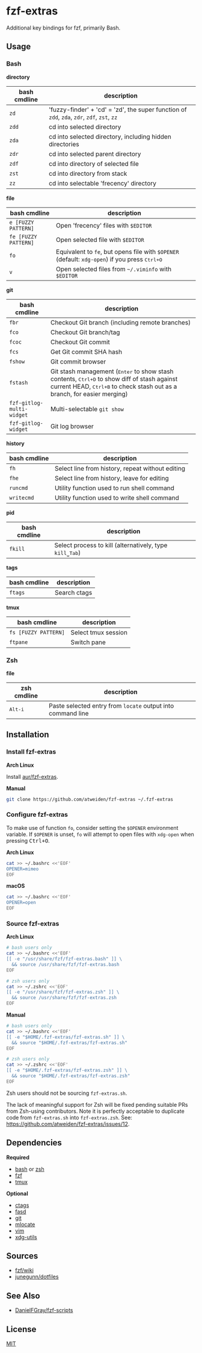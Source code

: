 # fzf-extras

Additional key bindings for fzf, primarily Bash.

## Usage

### Bash

**directory**

bash cmdline              | description
---                       | ---
`zd`                      | 'fuzzy-finder' + 'cd' = 'zd', the super function of `zdd`, `zda`, `zdr`, `zdf`, `zst`, `zz`
`zdd`                     | cd into selected directory
`zda`                     | cd into selected directory, including hidden directories
`zdr`                     | cd into selected parent directory
`zdf`                     | cd into directory of selected file
`zst`                     | cd into directory from stack
`zz`                      | cd into selectable 'frecency' directory

**file**

bash cmdline              | description
---                       | ---
`e [FUZZY PATTERN]`       | Open 'frecency' files with `$EDITOR`
`fe [FUZZY PATTERN]`      | Open selected file with `$EDITOR`
`fo`                      | Equivalent to `fe`, but opens file with `$OPENER` (default: `xdg-open`) if you press <kbd>Ctrl+O</kbd>
`v`                       | Open selected files from `~/.viminfo` with `$EDITOR`

**git**

bash cmdline              | description
---                       | ---
`fbr`                     | Checkout Git branch (including remote branches)
`fco`                     | Checkout Git branch/tag
`fcoc`                    | Checkout Git commit
`fcs`                     | Get Git commit SHA hash
`fshow`                   | Git commit browser
`fstash`                  | Git stash management (<kbd>Enter</kbd> to show stash contents, <kbd>Ctrl+D</kbd> to show diff of stash against current HEAD, <kbd>Ctrl+B</kbd> to check stash out as a branch, for easier merging)
`fzf-gitlog-multi-widget` | Multi-selectable `git show`
`fzf-gitlog-widget`       | Git log browser

**history**

bash cmdline              | description
---                       | ---
`fh`                      | Select line from history, repeat without editing
`fhe`                     | Select line from history, leave for editing
`runcmd`                  | Utility function used to run shell command
`writecmd`                | Utility function used to write shell command

**pid**

bash cmdline              | description
---                       | ---
`fkill`                   | Select process to kill (alternatively, type `kill`˽<kbd>Tab</kbd>)

**tags**

bash cmdline              | description
---                       | ---
`ftags`                   | Search ctags

**tmux**

bash cmdline              | description
---                       | ---
`fs [FUZZY PATTERN]`      | Select tmux session
`ftpane`                  | Switch pane

### Zsh

**file**

zsh cmdline               | description
---                       | ---
<kbd>Alt-i</kbd>          | Paste selected entry from `locate` output into command line

## Installation

### Install fzf-extras

**Arch Linux**

Install [aur/fzf-extras](https://aur.archlinux.org/packages/fzf-extras).

**Manual**

```sh
git clone https://github.com/atweiden/fzf-extras ~/.fzf-extras
```

### Configure fzf-extras

To make use of function `fo`, consider setting the `$OPENER` environment
variable. If `$OPENER` is unset, `fo` will attempt to open files with
`xdg-open` when pressing <kbd>Ctrl+O</kbd>.

**Arch Linux**

```sh
cat >> ~/.bashrc <<'EOF'
OPENER=mimeo
EOF
```

**macOS**

```sh
cat >> ~/.bashrc <<'EOF'
OPENER=open
EOF
```

### Source fzf-extras

**Arch Linux**

```sh
# bash users only
cat >> ~/.bashrc <<'EOF'
[[ -e "/usr/share/fzf/fzf-extras.bash" ]] \
  && source /usr/share/fzf/fzf-extras.bash
EOF

# zsh users only
cat >> ~/.zshrc <<'EOF'
[[ -e "/usr/share/fzf/fzf-extras.zsh" ]] \
  && source /usr/share/fzf/fzf-extras.zsh
EOF
```

**Manual**

```sh
# bash users only
cat >> ~/.bashrc <<'EOF'
[[ -e "$HOME/.fzf-extras/fzf-extras.sh" ]] \
  && source "$HOME/.fzf-extras/fzf-extras.sh"
EOF

# zsh users only
cat >> ~/.zshrc <<'EOF'
[[ -e "$HOME/.fzf-extras/fzf-extras.zsh" ]] \
  && source "$HOME/.fzf-extras/fzf-extras.zsh"
EOF
```

Zsh users should not be sourcing `fzf-extras.sh`.

The lack of meaningful support for Zsh will be fixed pending suitable
PRs from Zsh-using contributors. Note it is perfectly acceptable
to duplicate code from `fzf-extras.sh` into `fzf-extras.zsh`. See:
https://github.com/atweiden/fzf-extras/issues/12.

## Dependencies

**Required**

- [bash](https://www.gnu.org/software/bash/) or [zsh](https://www.zsh.org/)
- [fzf](https://github.com/junegunn/fzf)
- [tmux](https://github.com/tmux/tmux)

**Optional**

- [ctags](https://github.com/universal-ctags/ctags)
- [fasd](https://github.com/clvv/fasd)
- [git](https://git-scm.com/)
- [mlocate](https://pagure.io/mlocate)
- [vim](https://www.vim.org/)
- [xdg-utils](https://www.freedesktop.org/wiki/Software/xdg-utils/)

## Sources

- [fzf/wiki](https://github.com/junegunn/fzf/wiki)
- [junegunn/dotfiles](https://github.com/junegunn/dotfiles)

## See Also

- [DanielFGray/fzf-scripts](https://github.com/DanielFGray/fzf-scripts)

## License

[MIT](LICENSE)
